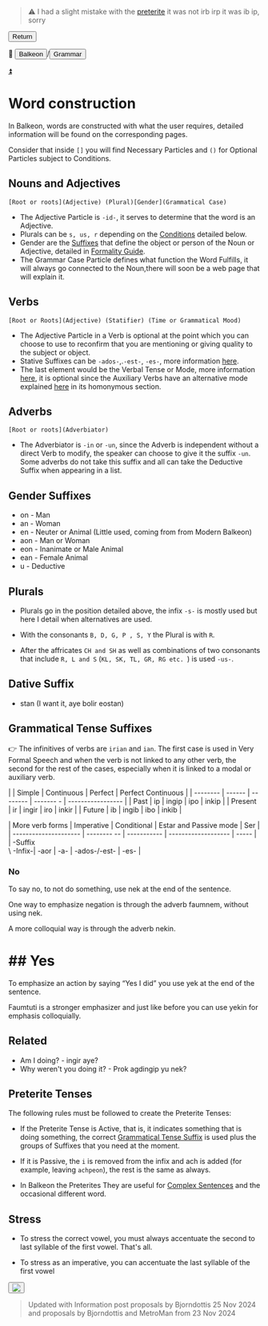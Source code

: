 > ⚠️ I had a slight mistake with the [preterite](#related) it was not irb irp it was ib ip, sorry

<button class="button-82-pushable" role="button" onclick="history.back()">
 <span class="button-82-shadow"></span>
 <span class="button-82-edge"></span>
 <span class="button-82-front text">
 Return
 </span> </button>

📂 <button class="button-16" role="button" onclick="location.href='../../index'">Balkeon</button>/<button class="button-16" role= "button" onclick="location.href='../index'">Grammar</button>

<a name="top"></a>
<a class="top-link hide" href="#top">⏫️</a>

# Word construction

In Balkeon, words are constructed with what the user requires, detailed information will be found on the corresponding pages.

Consider that inside `[]` you will find Necessary Particles and `()` for Optional Particles subject to Conditions.

## Nouns and Adjectives

`[Root or roots](Adjective) (Plural)[Gender](Grammatical Case)`

- The Adjective Particle is `-id-`, it serves to determine that the word is an Adjective.
- Plurals can be `s, us, r` depending on the [Conditions](#plurals) detailed below.
- Gender are the [Suffixes](#gender-suffixes) that define the object or person of the Noun or Adjective, detailed in [Formality Guide](../formalityguide).
- The Grammar Case Particle defines what function the Word Fulfills, it will always go connected to the Noun,there will soon be a web page that will explain it.

## Verbs

`[Root or Roots](Adjective) (Statifier) ​​(Time or Grammatical Mood)`

- The Adjective Particle in a Verb is optional at the point which you can choose to use to reconfirm that you are mentioning or giving quality to the subject or object.
- Stative Suffixes can be `-ados-`,.`-est-`, `-es-`, more information [here](#grammatical-tense-suffixes).
- The last element would be the Verbal Tense or Mode, more information [here](#grammatical-tense-suffixes), it is optional since the Auxiliary Verbs have an alternative mode explained [here](../sentences/#auxiliary-verbs) in its homonymous section.

## Adverbs

`[Root or roots](Adverbiator)`

- The Adverbiator is `-in` or `-un`, since the Adverb is independent without a direct Verb to modify, the speaker can choose to give it the suffix `-un`. Some adverbs do not take this suffix and all can take the Deductive Suffix when appearing in a list.

## Gender Suffixes
- on - Man
- an - Woman
- en - Neuter or Animal (Little used, coming from from Modern Balkeon)
- aon - Man or Woman
- eon - Inanimate or Male Animal
- ean - Female Animal
- u - Deductive

## Plurals

- Plurals go in the position detailed above, the infix `-s-` is mostly used but here I detail when alternatives are used.

- With the consonants `B, D, G, P , S, Y` the Plural is with `R`.
- After the affricates `CH and SH` as well as combinations of two consonants that include `R, L and S` (`KL, SK, TL, GR, RG etc. `) is used `-us-`.

## Dative Suffix
- stan (I want it, aye bolir eostan)

## Grammatical Tense Suffixes

👉 The infinitives of verbs are `irian` and `ian`. The first case is used in Very Formal Speech and when the verb is not linked to any other verb, the second for the rest of the cases, especially when it is linked to a modal or auxiliary verb.

<div class="table-wrapper" markdown="block">

| | Simple | Continuous | Perfect | Perfect Continuous |
| -------- | ------ | -------- | ------- - | ----------------- |
| Past | ip | ingip | ipo | inkip |
| Present | ir | ingir | iro | inkir |
| Future | ib | ingib | ibo | inkib |

| More verb forms | Imperative | Conditional | Estar and Passive mode | Ser |
| --------------------- | -------- -- | ----------- | ------------------- | ----- |
| \-Suffix<br />\ -Infix\-| \-aor | \-a- | \-ados-/\-est\- | \-es- |

</div>

### No

To say no, to not do something, use nek at the end of the sentence.

One way to emphasize negation is through the adverb faumnem, without using nek.

A more colloquial way is through the adverb nekin.

# ## Yes

To emphasize an action by saying “Yes I did” you use yek at the end of the sentence.

Faumtuti is a stronger emphasizer and just like before you can use yekin for emphasis colloquially.

## Related

- Am I doing? - ingir aye?
- Why weren't you doing it? - Prok agdingip yu nek?

## Preterite Tenses

The following rules must be followed to create the Preterite Tenses:

- If the Preterite Tense is Active, that is, it indicates something that is doing something, the correct [Grammatical Tense Suffix](#grammatical-tense-suffixes) is used plus the groups of Suffixes that you need at the moment.

- If it is Passive, the `i` is removed from the infix and ach is added (for example, leaving `achpeon`), the rest is the same as always.

- In Balkeon the Preterites They are useful for [Complex Sentences](../complexsentences) and the occasional different word.

## Stress

- To stress the correct vowel, you must always accentuate the second to last syllable of the first vowel. That's all.

- To stress as an imperative, you can accentuate the last syllable of the first vowel

<button class="button-17" role="button" onclick="langRedirect('en')"><img src="https://img.icons8.com/?size=35&id=95094&format=png&color=000000"/></button>

> Updated with Information post proposals by Bjorndottis 25 Nov 2024 and proposals by Bjorndottis and MetroMan from 23 Nov 2024

